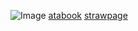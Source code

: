 ![Image](https://github.com/user-attachments/assets/d16cc2e6-f1f5-4711-8c93-8140bc4ba191)
                                   [atabook](https://bella.atabook.org/)   [strawpage](https://steeiballrun.straw.page)
